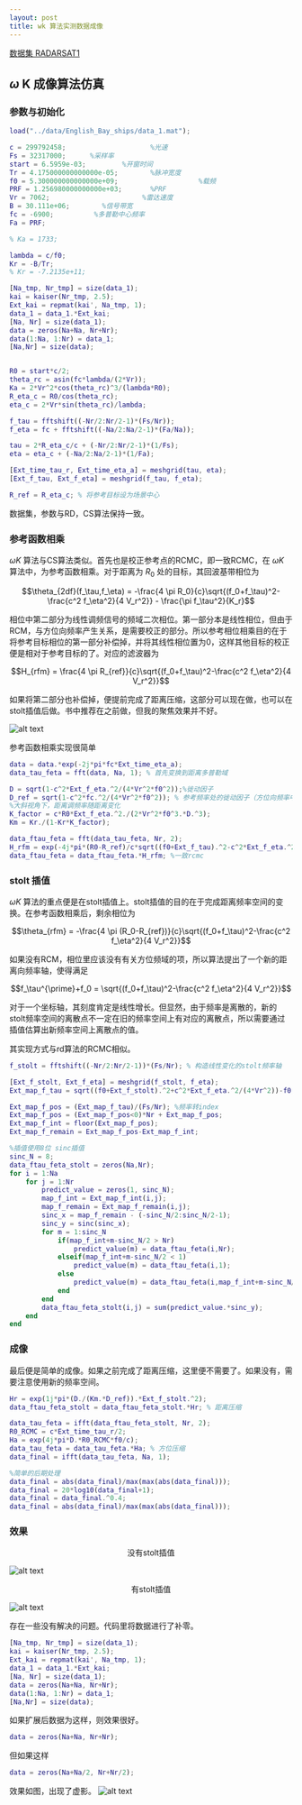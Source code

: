 ```yaml
---
layout: post
title: wk 算法实测数据成像
---
```


<head>
    <script src="https://cdn.mathjax.org/mathjax/latest/MathJax.js?config=TeX-AMS-MML_HTMLorMML" type="text/javascript"></script>
    <script type="text/x-mathjax-config">
        MathJax.Hub.Config({
            tex2jax: {
            skipTags: ['script', 'noscript', 'style', 'textarea', 'pre'],
            inlineMath: [['$','$']]
            }
        });
    </script>
</head>

[数据集 RADARSAT1](https://github.com/wugfh/sar/tree/main/data/RadarSAT%E6%95%B0%E6%8D%AE/RadarSAT%E6%95%B0%E6%8D%AE)  

## $\omega$ K 成像算法仿真

### 参数与初始化
```matlab
load("../data/English_Bay_ships/data_1.mat");

c = 299792458;                     %光速
Fs = 32317000;      %采样率                                   
start = 6.5959e-03;         %开窗时间 
Tr = 4.175000000000000e-05;        %脉冲宽度                        
f0 = 5.300000000000000e+09;                    %载频                     
PRF = 1.256980000000000e+03;       %PRF                     
Vr = 7062;                       %雷达速度     
B = 30.111e+06;        %信号带宽
fc = -6900;          %多普勒中心频率
Fa = PRF;

% Ka = 1733;

lambda = c/f0;
Kr = -B/Tr;
% Kr = -7.2135e+11;

[Na_tmp, Nr_tmp] = size(data_1);
kai = kaiser(Nr_tmp, 2.5);
Ext_kai = repmat(kai', Na_tmp, 1);
data_1 = data_1.*Ext_kai;
[Na, Nr] = size(data_1);
data = zeros(Na+Na, Nr+Nr);
data(1:Na, 1:Nr) = data_1;
[Na,Nr] = size(data);


R0 = start*c/2;
theta_rc = asin(fc*lambda/(2*Vr));
Ka = 2*Vr^2*cos(theta_rc)^3/(lambda*R0);
R_eta_c = R0/cos(theta_rc);
eta_c = 2*Vr*sin(theta_rc)/lambda;

f_tau = fftshift((-Nr/2:Nr/2-1)*(Fs/Nr));
f_eta = fc + fftshift((-Na/2:Na/2-1)*(Fa/Na));

tau = 2*R_eta_c/c + (-Nr/2:Nr/2-1)*(1/Fs);
eta = eta_c + (-Na/2:Na/2-1)*(1/Fa);

[Ext_time_tau_r, Ext_time_eta_a] = meshgrid(tau, eta);
[Ext_f_tau, Ext_f_eta] = meshgrid(f_tau, f_eta);

R_ref = R_eta_c; % 将参考目标设为场景中心
```
数据集，参数与RD，CS算法保持一致。

### 参考函数相乘

$\omega K$ 算法与CS算法类似。首先也是校正参考点的RCMC，即一致RCMC，在 $\omega K$ 算法中，为参考函数相乘。对于距离为 $R_0$ 处的目标，其回波基带相位为 

$$\theta_{2df}(f_\tau,f_\eta) = -\frac{4 \pi R_0}{c}\sqrt{(f_0+f_\tau)^2-\frac{c^2 f_\eta^2}{4 V_r^2}} - \frac{\pi f_\tau^2}{K_r}$$  

相位中第二部分为线性调频信号的频域二次相位。第一部分本是线性相位，但由于RCM，与方位向频率产生关系，是需要校正的部分。所以参考相位相乘目的在于将参考目标相位的第一部分补偿掉，并将其线性相位置为0，这样其他目标的校正便是相对于参考目标的了。对应的滤波器为

$$H_{rfm} = \frac{4 \pi R_{ref}}{c}\sqrt{(f_0+f_\tau)^2-\frac{c^2 f_\eta^2}{4 V_r^2}}$$

如果将第二部分也补偿掉，便提前完成了距离压缩，这部分可以现在做，也可以在stolt插值后做。书中推荐在之前做，但我的聚焦效果并不好。

![alt text](/assets/wk_sim/range_compress_before_stolt.png)

参考函数相乘实现很简单
```matlab
data = data.*exp(-2j*pi*fc*Ext_time_eta_a);
data_tau_feta = fft(data, Na, 1); % 首先变换到距离多普勒域

D = sqrt(1-c^2*Ext_f_eta.^2/(4*Vr^2*f0^2));%徙动因子
D_ref = sqrt(1-c^2*fc.^2/(4*Vr^2*f0^2)); % 参考频率处的徙动因子（方位向频率中心）
%大斜视角下，距离调频率随距离变化
K_factor = c*R0*Ext_f_eta.^2./(2*Vr^2*f0^3.*D.^3);
Km = Kr./(1-Kr*K_factor); 

data_ftau_feta = fft(data_tau_feta, Nr, 2);
H_rfm = exp(-4j*pi*(R0-R_ref)/c*sqrt((f0+Ext_f_tau).^2-c^2*Ext_f_eta.^2/(4*Vr^2)));
data_ftau_feta = data_ftau_feta.*H_rfm; %一致rcmc
```

### stolt 插值

$\omega K$ 算法的重点便是在stolt插值上。stolt插值的目的在于完成距离频率空间的变换。在参考函数相乘后，剩余相位为

$$\theta_{rfm} = -\frac{4 \pi (R_0-R_{ref})}{c}\sqrt{(f_0+f_\tau)^2-\frac{c^2 f_\eta^2}{4 V_r^2}}$$

如果没有RCM，相位里应该没有有关方位频域的项，所以算法提出了一个新的距离向频率轴，使得满足

$$f_\tau^{\prime}+f_0 = \sqrt{(f_0+f_\tau)^2-\frac{c^2 f_\eta^2}{4 V_r^2}}$$

对于一个坐标轴，其刻度肯定是线性增长。但显然，由于频率是离散的，新的stolt频率空间的离散点不一定在旧的频率空间上有对应的离散点，所以需要通过插值估算出新频率空间上离散点的值。

其实现方式与rd算法的RCMC相似。

```matlab
f_stolt = fftshift((-Nr/2:Nr/2-1))*(Fs/Nr); % 构造线性变化的stolt频率轴

[Ext_f_stolt, Ext_f_eta] = meshgrid(f_stolt, f_eta);
Ext_map_f_tau = sqrt((f0+Ext_f_stolt).^2+c^2*Ext_f_eta.^2/(4*Vr^2))-f0; %线性变化的stolt频率轴与原始频率轴的对应（stolt 映射）

Ext_map_f_pos = (Ext_map_f_tau)/(Fs/Nr); %频率转index
Ext_map_f_pos = (Ext_map_f_pos<0)*Nr + Ext_map_f_pos;
Ext_map_f_int = floor(Ext_map_f_pos);
Ext_map_f_remain = Ext_map_f_pos-Ext_map_f_int;

%插值使用8位 sinc插值
sinc_N = 8;
data_ftau_feta_stolt = zeros(Na,Nr);
for i = 1:Na
    for j = 1:Nr
        predict_value = zeros(1, sinc_N);
        map_f_int = Ext_map_f_int(i,j);
        map_f_remain = Ext_map_f_remain(i,j);
        sinc_x = map_f_remain - (-sinc_N/2:sinc_N/2-1);
        sinc_y = sinc(sinc_x);
        for m = 1:sinc_N
            if(map_f_int+m-sinc_N/2 > Nr)
                predict_value(m) = data_ftau_feta(i,Nr);
            elseif(map_f_int+m-sinc_N/2 < 1)
                predict_value(m) = data_ftau_feta(i,1);
            else
                predict_value(m) = data_ftau_feta(i,map_f_int+m-sinc_N/2);
            end
        end
        data_ftau_feta_stolt(i,j) = sum(predict_value.*sinc_y);
    end
end
```

### 成像

最后便是简单的成像。如果之前完成了距离压缩，这里便不需要了。如果没有，需要注意使用新的频率空间。

```matlab
Hr = exp(1j*pi*(D./(Km.*D_ref)).*Ext_f_stolt.^2); 
data_ftau_feta_stolt = data_ftau_feta_stolt.*Hr; % 距离压缩

data_tau_feta = ifft(data_ftau_feta_stolt, Nr, 2);
R0_RCMC = c*Ext_time_tau_r/2;
Ha = exp(4j*pi*D.*R0_RCMC*f0/c); 
data_tau_feta = data_tau_feta.*Ha; % 方位压缩
data_final = ifft(data_tau_feta, Na, 1);

%简单的后期处理
data_final = abs(data_final)/max(max(abs(data_final)));
data_final = 20*log10(data_final+1);
data_final = data_final.^0.4;
data_final = abs(data_final)/max(max(abs(data_final)));
```

### 效果

<center>没有stolt插值</center>  
 
![alt text](/assets/wk_sim/no_stolt.png)  

  
<center>有stolt插值</center>  

![alt text](/assets/wk_sim/complete.png)  


存在一些没有解决的问题。代码里将数据进行了补零。
```matlab
[Na_tmp, Nr_tmp] = size(data_1);
kai = kaiser(Nr_tmp, 2.5);
Ext_kai = repmat(kai', Na_tmp, 1);
data_1 = data_1.*Ext_kai;
[Na, Nr] = size(data_1);
data = zeros(Na+Na, Nr+Nr);
data(1:Na, 1:Nr) = data_1;
[Na,Nr] = size(data);
```

如果扩展后数据为这样，则效果很好。
```matlab
data = zeros(Na+Na, Nr+Nr);
```
但如果这样
```matlab
data = zeros(Na+Na/2, Nr+Nr/2);
```
效果如图，出现了虚影。
![alt text](/assets/wk_sim/range_small.png)  

